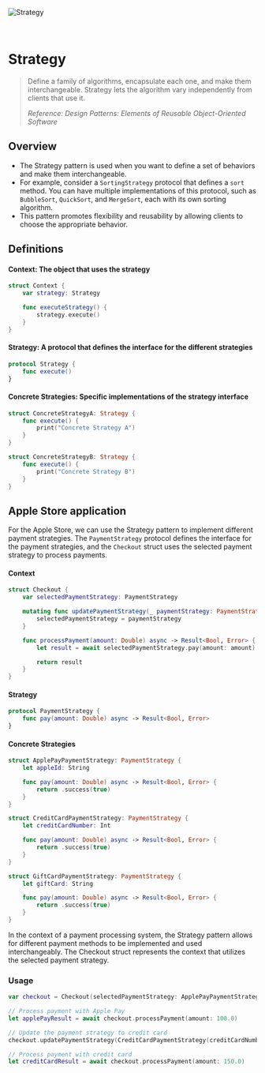 ![Strategy](https://github.com/user-attachments/assets/d42ec330-9247-4b80-acc0-f08165898f43)

<br />

# Strategy

> Define a family of algorithms, encapsulate each one, and make them interchangeable. Strategy lets the algorithm vary independently from clients that use it.
>
> _Reference: Design Patterns: Elements of Reusable Object-Oriented Software_

## Overview

- The Strategy pattern is used when you want to define a set of behaviors and make them interchangeable.
- For example, consider a `SortingStrategy` protocol that defines a `sort` method. You can have multiple implementations of this protocol, such as `BubbleSort`, `QuickSort`, and `MergeSort`, each with its own sorting algorithm.
-	This pattern promotes flexibility and reusability by allowing clients to choose the appropriate behavior.

## Definitions

#### Context: The object that uses the strategy

```swift
struct Context {
    var strategy: Strategy

    func executeStrategy() {
        strategy.execute()
    }
}
```

#### Strategy: A protocol that defines the interface for the different strategies

```swift
protocol Strategy {
    func execute()
}
```

#### Concrete Strategies: Specific implementations of the strategy interface

```swift
struct ConcreteStrategyA: Strategy {
    func execute() {
        print("Concrete Strategy A")
    }
}

struct ConcreteStrategyB: Strategy {
    func execute() {
        print("Concrete Strategy B")
    }
}
```

## Apple Store application

For the Apple Store, we can use the Strategy pattern to implement different payment strategies. The `PaymentStrategy` protocol defines the interface for the payment strategies, and the `Checkout` struct uses the selected payment strategy to process payments.

#### Context

```swift
struct Checkout {
    var selectedPaymentStrategy: PaymentStrategy

    mutating func updatePaymentStrategy(_ paymentStrategy: PaymentStrategy) {
        selectedPaymentStrategy = paymentStrategy
    }

    func processPayment(amount: Double) async -> Result<Bool, Error> {
        let result = await selectedPaymentStrategy.pay(amount: amount)

        return result
    }
}
```

#### Strategy

```swift
protocol PaymentStrategy {
    func pay(amount: Double) async -> Result<Bool, Error>
}
```

#### Concrete Strategies

```swift
struct ApplePayPaymentStrategy: PaymentStrategy {
    let appleId: String

    func pay(amount: Double) async -> Result<Bool, Error> {
        return .success(true)
    }
}

struct CreditCardPaymentStrategy: PaymentStrategy {
    let creditCardNumber: Int

    func pay(amount: Double) async -> Result<Bool, Error> {
        return .success(true)
    }
}

struct GiftCardPaymentStrategy: PaymentStrategy {
    let giftCard: String

    func pay(amount: Double) async -> Result<Bool, Error> {
        return .success(true)
    }
}
```

In the context of a payment processing system, the Strategy pattern allows for different payment methods to be implemented and used interchangeably. The Checkout struct represents the context that utilizes the selected payment strategy.

### Usage

```swift
var checkout = Checkout(selectedPaymentStrategy: ApplePayPaymentStrategy(appleId: "user@icloud.com"))

// Process payment with Apple Pay
let applePayResult = await checkout.processPayment(amount: 100.0)

// Update the payment strategy to credit card
checkout.updatePaymentStrategy(CreditCardPaymentStrategy(creditCardNumber: 1234567890))

// Process payment with credit card
let creditCardResult = await checkout.processPayment(amount: 150.0)
```
